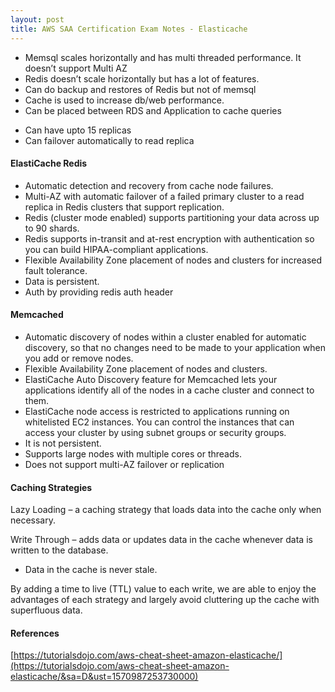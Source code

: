 ```yaml
---
layout: post
title: AWS SAA Certification Exam Notes - Elasticache
---
```



  - Memsql scales horizontally and has multi threaded
    performance. It doesn’t support Multi AZ
  - Redis doesn’t scale horizontally but has a lot of
    features.
  - Can do backup and restores of Redis but not of
    memsql
  - Cache is used to increase db/web
    performance.
  - Can be placed between RDS and Application to cache
    queries

<!-- end list -->

  - Can have upto 15 replicas
  - Can failover automatically to read replica

#### ElastiCache Redis

  - Automatic detection and recovery from cache node
    failures.
  - Multi-AZ with automatic failover of a failed
    primary cluster to a read replica in Redis clusters that support
    replication.
  - Redis (cluster mode enabled) supports partitioning
    your data across up to 90 shards.
  - Redis supports in-transit and at-rest encryption
    with authentication so you can build HIPAA-compliant
    applications.
  - Flexible Availability Zone placement of nodes and
    clusters for increased fault tolerance.
  - Data is persistent.
  - Auth by providing redis auth header

#### Memcached

  - Automatic discovery of nodes within a cluster
    enabled for automatic discovery, so that no changes need to be made
    to your application when you add or remove nodes.
  - Flexible Availability Zone placement of nodes and
    clusters.
  - ElastiCache Auto
    Discovery feature for Memcached lets your
    applications identify all of the nodes in a cache cluster and
    connect to them.
  - ElastiCache node access is restricted to
    applications running on whitelisted EC2 instances. You can control
    the instances that can access your cluster by using subnet groups or
    security groups.
  - It is not persistent.
  - Supports large nodes with multiple cores or
    threads.
  - Does not support multi-AZ failover or
    replication

#### Caching Strategies

Lazy Loading – a caching
strategy that loads data into the cache only when necessary.

Write Through – adds data or
updates data in the cache whenever data is written to the
database.

  - Data in the cache is never stale.

By adding a time to live (TTL) value to each write, we
are able to enjoy the advantages of each strategy and largely avoid
cluttering up the cache with superfluous data.

#### References

[https://tutorialsdojo.com/aws-cheat-sheet-amazon-elasticache/](https://tutorialsdojo.com/aws-cheat-sheet-amazon-elasticache/&sa=D&ust=1570987253730000)

